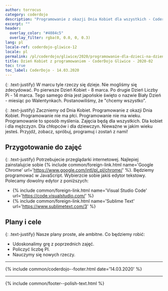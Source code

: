 ```yaml
---
author: torrocus
category: coderdojo
description: "Programowanie z okazji Dnia Kobiet dla wszystkich - CoderDojo Gliwice #12"
excerpt: ""
header:
  overlay_color: "#4084c5"
  overlay_filter: rgba(0, 0.0, 0, 0.3)
lang: pl
locale-ref: coderdojo-gliwice-12
locale: pl
permalink: /pl/coderdojo/gliwice/2020/programowanie-dla-dzieci-na-dzien-kobiet/
title: Dzień Kobiet z programowaniem - CoderDojo Gliwice - 2020-02
toc: true
toc_label: CoderDojo - 14.03.2020
---
```


{: .text-justify}
W marcu tyle rzeczy się dzieje.
Nie mogliśmy się zdecydować.
Po pierwsze Dzień Kobiet - 8 marca.
Po drugie Dzień Liczby Pi - 14 marca.
Tego samego dnia jest japońskie święto o nazwie Biały Dzień - miesiąc po Walentynkach.
Postanowiliśmy, że "chcemy wszystko".

{: .text-justify}
Zaczniemy od Dnia Kobiet.
Programowanie z okazji Dnia Kobiet.
Programowanie nie ma płci.
Programowanie nie ma wieku.
Programowanie to sposób myślenia.
Zajęcia będą dla wszystkich.
Dla kobiet i dla mężczyzn.
Dla chłopców i dla dziewczyn.
Nieważne w jakim wieku jesteś.
Przyjdź, zobacz, spróbuj, programuj i zostań z nami!


## Przygotowanie do zajęć

{: .text-justify}
Potrzebujecie przeglądarki internetowej.
Najlepiej zainstalujcie sobie
{% include common/foreign-link.html name='Google Chrome' url='https://www.google.com/intl/pl_pl/chrome/' %}.
Będziemy programować w JavaScript.
Wybierzcie sobie jakiś edytor tekstowy.
Polecamy dowolny edytor z poniższych:
+ {% include common/foreign-link.html name='Visual Studio Code' url='https://code.visualstudio.com/' %}
+ {% include common/foreign-link.html name='Sublime Text' url='https://www.sublimetext.com/3' %}

## Plany i cele

{: .text-justify}
Nasze plany proste, ale ambitne.
Co będziemy robić:
- Udoskonalimy grę z poprzednich zajęć.
- Policzyć liczbę PI.
- Nauczymy się nowych rzeczy.

----

{% include common/coderdojo--footer.html date='14.03.2020' %}

----

{% include common/footer--polish-text.html %}
